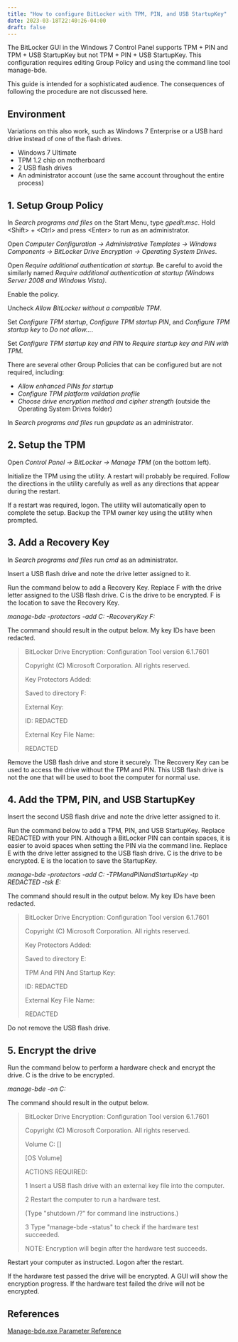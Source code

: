 ```yaml
---
title: "How to configure BitLocker with TPM, PIN, and USB StartupKey"
date: 2023-03-18T22:40:26-04:00
draft: false
---
```


The BitLocker GUI in the Windows 7 Control Panel supports TPM + PIN and TPM + USB StartupKey but not TPM + PIN + USB StartupKey. This configuration requires editing Group Policy and using the command line tool manage-bde.

This guide is intended for a sophisticated audience. The consequences of following the procedure are not discussed here.

## Environment

Variations on this also work, such as Windows 7 Enterprise or a USB hard drive instead of one of the flash drives.

- Windows 7 Ultimate
- TPM 1.2 chip on motherboard
- 2 USB flash drives
- An administrator account (use the same account throughout the entire process)

## 1. Setup Group Policy

In *Search programs and files* on the Start Menu, type *gpedit.msc*. Hold &lt;Shift&gt; + &lt;Ctrl&gt; and press &lt;Enter&gt; to run as an administrator.

Open *Computer Configuration -> Administrative Templates -> Windows Components -> BitLocker Drive Encryption -> Operating System Drives*.

Open *Require additional authentication at startup*. Be careful to avoid the similarly named *Require additional authentication at startup (Windows Server 2008 and Windows Vista)*.

Enable the policy.

Uncheck *Allow BitLocker without a compatible TPM*.

Set *Configure TPM startup*, *Configure TPM startup PIN*, and *Configure TPM startup key* to *Do not allow...*.

Set *Configure TPM startup key and PIN* to *Require startup key and PIN with TPM*.

There are several other Group Policies that can be configured but are not required, including:

- *Allow enhanced PINs for startup*
- *Configure TPM platform validation profile*
- *Choose drive encryption method and cipher strength* (outside the Operating System Drives folder)

In *Search programs and files* run *gpupdate* as an administrator.

## 2. Setup the TPM

Open *Control Panel -> BitLocker -> Manage TPM* (on the bottom left).

Initialize the TPM using the utility. A restart will probably be required. Follow the directions in the utility carefully as well as any directions that appear during the restart.

If a restart was required, logon. The utility will automatically open to complete the setup. Backup the TPM owner key using the utility when prompted.

## 3. Add a Recovery Key

In *Search programs and files* run *cmd* as an administrator.

Insert a USB flash drive and note the drive letter assigned to it.

Run the command below to add a Recovery Key. Replace F with the drive letter assigned to the USB flash drive. C is the drive to be encrypted. F is the location to save the Recovery Key.

*manage-bde -protectors -add C: -RecoveryKey F:*

The command should result in the output below. My key IDs have been redacted.

> BitLocker Drive Encryption: Configuration Tool version 6.1.7601
> 
> Copyright (C) Microsoft Corporation. All rights reserved.
> 
> Key Protectors Added:
> 
> Saved to directory F:
> 
> External Key:
> 
> ID: REDACTED
> 
> External Key File Name:
> 
> REDACTED

Remove the USB flash drive and store it securely. The Recovery Key can be used to access the drive without the TPM and PIN. This USB flash drive is not the one that will be used to boot the computer for normal use.

## 4. Add the TPM, PIN, and USB StartupKey

Insert the second USB flash drive and note the drive letter assigned to it.

Run the command below to add a TPM, PIN, and USB StartupKey. Replace REDACTED with your PIN. Although a BitLocker PIN can contain spaces, it is easier to avoid spaces when setting the PIN via the command line. Replace E with the drive letter assigned to the USB flash drive. C is the drive to be encrypted. E is the location to save the StartupKey.

*manage-bde -protectors -add C: -TPMandPINandStartupKey -tp REDACTED -tsk E:*

The command should result in the output below. My key IDs have been redacted.

> BitLocker Drive Encryption: Configuration Tool version 6.1.7601
> 
> Copyright (C) Microsoft Corporation. All rights reserved.
> 
> Key Protectors Added:
> 
> Saved to directory E:
> 
> TPM And PIN And Startup Key:
> 
> ID: REDACTED
> 
> External Key File Name:
> 
> REDACTED

Do not remove the USB flash drive.

## 5. Encrypt the drive

Run the command below to perform a hardware check and encrypt the drive. C is the drive to be encrypted.

*manage-bde -on C:*

The command should result in the output below.

> BitLocker Drive Encryption: Configuration Tool version 6.1.7601
> 
> Copyright (C) Microsoft Corporation. All rights reserved.
> 
> Volume C: []
> 
> [OS Volume]
> 
> ACTIONS REQUIRED:
> 
> 1 Insert a USB flash drive with an external key file into the computer.
> 
> 2 Restart the computer to run a hardware test.
>
> (Type "shutdown /?" for command line instructions.)
> 
> 3 Type "manage-bde -status" to check if the hardware test succeeded.
> 
> NOTE: Encryption will begin after the hardware test succeeds.

Restart your computer as instructed. Logon after the restart.

If the hardware test passed the drive will be encrypted. A GUI will show the encryption progress. If the hardware test failed the drive will not be encrypted.

## References

[Manage-bde.exe Parameter Reference](https://learn.microsoft.com/en-us/previous-versions/windows/it-pro/windows-7/dd875513(v=ws.10)?redirectedfrom=MSDN)
